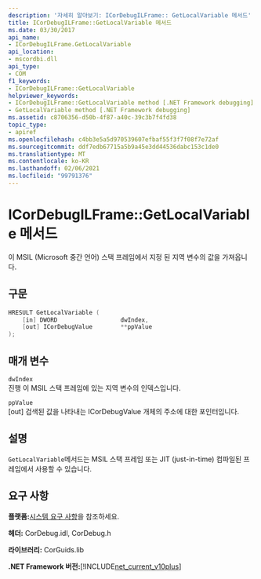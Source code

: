 ```yaml
---
description: '자세히 알아보기: ICorDebugILFrame:: GetLocalVariable 메서드'
title: ICorDebugILFrame::GetLocalVariable 메서드
ms.date: 03/30/2017
api_name:
- ICorDebugILFrame.GetLocalVariable
api_location:
- mscordbi.dll
api_type:
- COM
f1_keywords:
- ICorDebugILFrame::GetLocalVariable
helpviewer_keywords:
- ICorDebugILFrame::GetLocalVariable method [.NET Framework debugging]
- GetLocalVariable method [.NET Framework debugging]
ms.assetid: c8706356-d50b-4f87-a40c-39c3b7f4fd38
topic_type:
- apiref
ms.openlocfilehash: c4bb3e5a5d970539607efbaf55f3f7f08f7e72af
ms.sourcegitcommit: ddf7edb67715a5b9a45e3dd44536dabc153c1de0
ms.translationtype: MT
ms.contentlocale: ko-KR
ms.lasthandoff: 02/06/2021
ms.locfileid: "99791376"
---
```

# <a name="icordebugilframegetlocalvariable-method"></a>ICorDebugILFrame::GetLocalVariable 메서드

이 MSIL (Microsoft 중간 언어) 스택 프레임에서 지정 된 지역 변수의 값을 가져옵니다.  
  
## <a name="syntax"></a>구문  
  
```cpp  
HRESULT GetLocalVariable (  
    [in] DWORD                  dwIndex,  
    [out] ICorDebugValue        **ppValue  
);  
```  
  
## <a name="parameters"></a>매개 변수  

 `dwIndex`  
 진행 이 MSIL 스택 프레임에 있는 지역 변수의 인덱스입니다.  
  
 `ppValue`  
 [out] 검색된 값을 나타내는 ICorDebugValue 개체의 주소에 대한 포인터입니다.  
  
## <a name="remarks"></a>설명  

 `GetLocalVariable`메서드는 MSIL 스택 프레임 또는 JIT (just-in-time) 컴파일된 프레임에서 사용할 수 있습니다.  
  
## <a name="requirements"></a>요구 사항  

 **플랫폼:**[시스템 요구 사항](../../get-started/system-requirements.md)을 참조하세요.  
  
 **헤더:** CorDebug.idl, CorDebug.h  
  
 **라이브러리:** CorGuids.lib  
  
 **.NET Framework 버전:**[!INCLUDE[net_current_v10plus](../../../../includes/net-current-v10plus-md.md)]
